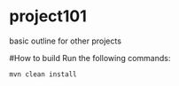 # project101
basic outline for other projects

#How to build
Run the following commands:
```
mvn clean install
```